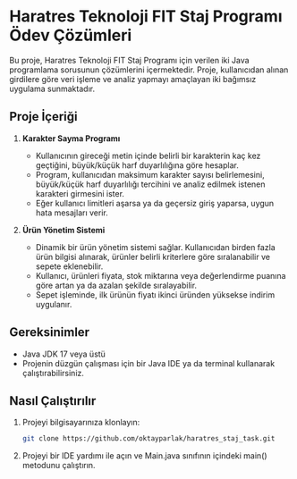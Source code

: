 # Haratres Teknoloji FIT Staj Programı Ödev Çözümleri

Bu proje, Haratres Teknoloji FIT Staj Programı için verilen iki Java programlama sorusunun çözümlerini içermektedir. Proje, kullanıcıdan alınan girdilere göre veri işleme ve analiz yapmayı amaçlayan iki bağımsız uygulama sunmaktadır.

## Proje İçeriği

1. **Karakter Sayma Programı**
   - Kullanıcının gireceği metin içinde belirli bir karakterin kaç kez geçtiğini, büyük/küçük harf duyarlılığına göre hesaplar.
   - Program, kullanıcıdan maksimum karakter sayısı belirlemesini, büyük/küçük harf duyarlılığı tercihini ve analiz edilmek istenen karakteri girmesini ister.
   - Eğer kullanıcı limitleri aşarsa ya da geçersiz giriş yaparsa, uygun hata mesajları verir.

2. **Ürün Yönetim Sistemi**
   - Dinamik bir ürün yönetim sistemi sağlar. Kullanıcıdan birden fazla ürün bilgisi alınarak, ürünler belirli kriterlere göre sıralanabilir ve sepete eklenebilir.
   - Kullanıcı, ürünleri fiyata, stok miktarına veya değerlendirme puanına göre artan ya da azalan şekilde sıralayabilir.
   - Sepet işleminde, ilk ürünün fiyatı ikinci üründen yüksekse indirim uygulanır.


## Gereksinimler

- Java JDK 17 veya üstü
- Projenin düzgün çalışması için bir Java IDE ya da terminal kullanarak çalıştırabilirsiniz.

## Nasıl Çalıştırılır

1. Projeyi bilgisayarınıza klonlayın:
   ```bash
   git clone https://github.com/oktayparlak/haratres_staj_task.git

2. Projeyi bir IDE yardımı ile açın ve Main.java sınıfının içindeki main() metodunu çalıştırın.
